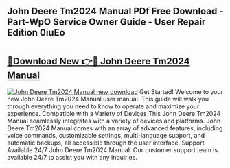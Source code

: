## John Deere Tm2024 Manual PDf Free Download - Part-WpO Service Owner Guide - User Repair Edition 0iuEo

# <h2><a href="http://bc89451.oget.top/?id=John+Deere+Tm2024+Manual">🔗Download New 👉🔴 John Deere Tm2024 Manual</a></h2>

[![John Deere Tm2024 Manual new download](https://i.imgur.com/5g1atiW.png)](http://bc89451.oget.top/?id=John+Deere+Tm2024+Manual)
Get Started! Welcome to your new John Deere Tm2024 Manual user manual. This guide will walk you through everything you need to know to operate and maximize your experience. Compatible with a Variety of Devices This John Deere Tm2024 Manual seamlessly integrates with a variety of devices and platforms. John Deere Tm2024 Manual comes with an array of advanced features, including voice commands, customizable settings, multi-language support, and automatic backups, all accessible through the user interface. Support Available 24/7 John Deere Tm2024 Manual. Our customer support team is available 24/7 to assist you with any inquiries.
